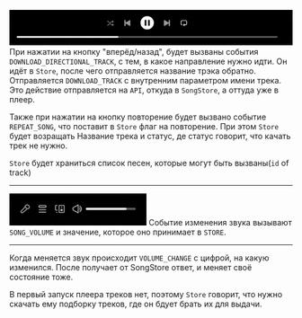 ![img_2.png](img_2.png)
При нажатии на кнопку "вперёд/назад", будет вызваны события <code>DOWNLOAD_DIRECTIONAL_TRACK</code>, с тем, в какое направление нужно идти.
Он идёт в <code>Store</code>, после чего отправляется название трэка обратно. Отправляется <code>DOWNLOAD_TRACK</code> с внутренним
параметром имени трека. Это действие отправляется на <code>API</code>, откуда в <code>SongStore</code>, а оттуда уже в плеер.

Также при нажатии на кнопку повторение будет вызвано событие
<code>REPEAT_SONG</code>, что поставит в <code>Store</code> флаг на повторение. 
При этом <code>Store</code> будет возращать Название трека и статус, де статус говорит, что качать трек не нужно.

<code>Store</code> будет храниться список песен, которые могут быть вызваны(<code>id</code> of track)

<hr>

![img_3.png](img_3.png)
Событие изменения звука вызывают <code>SONG_VOLUME</code> и значение, которое оно принимает в <code>STORE</code>.



<hr>
Когда меняется звук происходит <code>VOLUME_CHANGE</code> с цифрой, на какую изменился. После получает от SongStore ответ, и меняет своё состояние тоже.<br>


В первый запуск плеера треков нет, поэтому <code>Store</code> говорит, что нужно скачать ему подборку треков, где он бдует брать их для выдачи.


